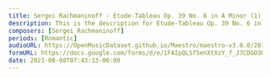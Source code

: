 ```yaml
---
title: Sergei Rachmaninoff - Etude-Tableau Op. 39 No. 6 in A Minor (1)
description: This is the description for Etude-Tableau Op. 39 No. 6 in A Minor by Sergei Rachmaninoff
composers: [Sergei Rachmaninoff]
periods: [Romantic]
audioURL: https://OpenMusicDataset.github.io/Maestro/maestro-v3.0.0/2011/MIDI-Unprocessed_23_R1_2011_MID--AUDIO_R1-D9_05_Track05_wav.midi
formURL: https://docs.google.com/forms/d/e/1FAIpQLSf5enXtXzY_f_J7CDGO30LpAsvFMqB2hSAYsG7-V6gdEB4u7w/viewform
date: 2021-08-08T07:43:13-06:00
---
```

